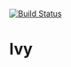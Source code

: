 [![Build Status](https://travis-ci.org/BL4CKDUDE/Ivy.svg?branch=main)](https://travis-ci.org/BL4CKDUDE/Ivy)

# Ivy
